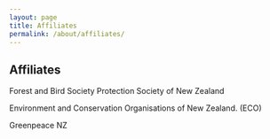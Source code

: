 ```yaml
---
layout: page
title: Affiliates
permalink: /about/affiliates/
---
```


<h2 class="title">Affiliates</h2>
<p>Forest and Bird Society Protection Society of New Zealand</p>
<p>Environment and Conservation Organisations of New Zealand. (ECO)</p>
<p>Greenpeace NZ</p>